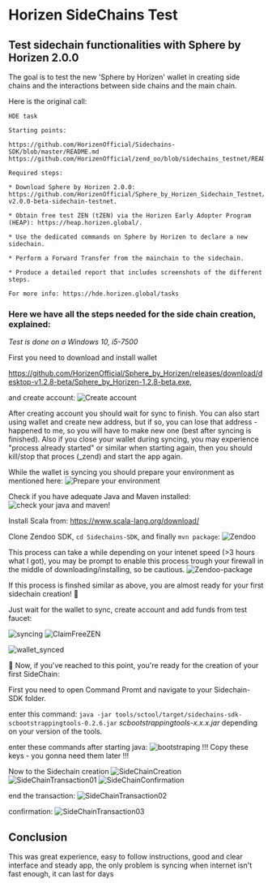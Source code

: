 # Horizen SideChains Test
## Test sidechain functionalities with Sphere by Horizen 2.0.0

The goal is to test the new 'Sphere by Horizen' wallet 
in creating side chains and the interactions between side chains and the main chain. 

Here is the original call:
```
HDE task

Starting points:

https://github.com/HorizenOfficial/Sidechains-SDK/blob/master/README.md
https://github.com/HorizenOfficial/zend_oo/blob/sidechains_testnet/README.md

Required steps:

* Download Sphere by Horizen 2.0.0: 
https://github.com/HorizenOfficial/Sphere_by_Horizen_Sidechain_Testnet/releases/tag/desktop-v2.0.0-beta-sidechain-testnet.

* Obtain free test ZEN (tZEN) via the Horizen Early Adopter Program (HEAP): https://heap.horizen.global/.

* Use the dedicated commands on Sphere by Horizen to declare a new sidechain.

* Perform a Forward Transfer from the mainchain to the sidechain.

* Produce a detailed report that includes screenshots of the different steps.

For more info: https://hde.horizen.global/tasks
```
### **Here we have all the steps needed for the side chain creation, explained:** ###
*Test is done on a Windows 10, i5-7500*

First you need to download and install wallet 

https://github.com/HorizenOfficial/Sphere_by_Horizen/releases/download/desktop-v1.2.8-beta/Sphere_by_Horizen-1.2.8-beta.exe,

and create account:
![Create account](https://github.com/infinitEnigma/HorizenSideChains_test/blob/main/Assets/CreateAcc.png)

After creating account you should wait for sync to finish. You can also start using wallet and create new address, but if so, you can lose that address - happened to me, so you will have to make new one (best after syncing is finished). 
Also if you close your wallet during syncing, you may experience "process already started" or similar when starting again, then you should kill/stop that proces (_zend) and start the app again.

While the wallet is syncing you should prepare your environment as mentioned here:
![Prepare your environment](https://github.com/infinitEnigma/HorizenSideChains_test/blob/main/Assets/requirements.jpg)

Check if you have adequate Java and Maven installed:
![check your java and maven!](https://github.com/infinitEnigma/HorizenSideChains_test/blob/main/Assets/java-and-maven.png)

Install Scala from: https://www.scala-lang.org/download/

Clone Zendoo SDK, 
`cd Sidechains-SDK`,
and finally `mvn package`:
![Zendoo](https://github.com/infinitEnigma/HorizenSideChains_test/blob/main/Assets/cloning%20Zendoo%20SDK.png)

This process can take a while depending on your intenet speed (>3 hours what I got), you may be prompt to enable this process trough your firewall in the middle of downloading/installing, so be cautious.
![Zendoo-package](https://github.com/infinitEnigma/HorizenSideChains_test/blob/main/Assets/package%20-%20Zendoo%20SDK.png)

If this process is finshed similar as above, you are almost ready for your first sidechain creation! :tada:

Just wait for the wallet to sync, create account and add funds from test faucet:

![syncing](https://github.com/infinitEnigma/HorizenSideChains_test/blob/main/Assets/syncing.jpg)
![ClaimFreeZEN](https://github.com/infinitEnigma/HorizenSideChains_test/blob/main/Assets/claim-free-ZEN.png)

![wallet_synced](https://github.com/infinitEnigma/HorizenSideChains_test/blob/main/Assets/synced.png)

:tada:
Now, if you've reached to this point, you're ready for the creation of your first SideChain:

First you need to open Command Promt and navigate to your Sidechain-SDK folder. 

enter this command: 
`java -jar tools/sctool/target/sidechains-sdk-scbootstrappingtools-0.2.6.jar` *scbootstrappingtools-x.x.x.jar* depending on your version
of the tools.

enter these commands after starting java:
![bootstraping](https://github.com/infinitEnigma/HorizenSideChains_test/blob/main/Assets/start-bootstrapping2.png)
!!! Copy these keys - you gonna need them later !!!

Now to the Sidechain creation
![SideChainCreation](https://github.com/infinitEnigma/HorizenSideChains_test/blob/main/Assets/sidechain-creation.png)
![SideChainTransaction01](https://github.com/infinitEnigma/HorizenSideChains_test/blob/main/Assets/sidechain-transaction.png)
![SideChainConfirmation](https://github.com/infinitEnigma/HorizenSideChains_test/blob/main/Assets/sidechain-creation_wait-confirmation.png)

end the transaction:
![SideChainTransaction02](https://github.com/infinitEnigma/HorizenSideChains_test/blob/main/Assets/sidechain-transaction01.png)

confirmation:
![SideChainTransaction03](https://github.com/infinitEnigma/HorizenSideChains_test/blob/main/Assets/sidechain-transaction04.png)

## Conclusion ##
This was great experience, easy to follow instructions, good and clear interface and steady app, the only problem is syncing when internet isn't fast enough, it can last for days
